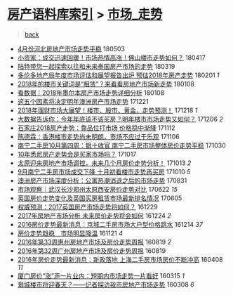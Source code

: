 [房产语料库索引](../../README.md)  > [市场_走势](市场_走势.md)
====
> [back](../README.md)

- [4月份河北房地产市场走势平稳](http://jkwz.applinzi.com/ittc/7098779514358465546.html#4%E6%9C%88%E4%BB%BD%E6%B2%B3%E5%8C%97%E6%88%BF%E5%9C%B0%E4%BA%A7%E5%B8%82%E5%9C%BA%E8%B5%B0%E5%8A%BF%E5%B9%B3%E7%A8%B3) 180503  
- [小资家：成交迅速回暖！市场热情高涨！佛山楼市走势如何？](http://jkwz.applinzi.com/ittc/7092885737223750662.html#%E5%B0%8F%E8%B5%84%E5%AE%B6%EF%BC%9A%E6%88%90%E4%BA%A4%E8%BF%85%E9%80%9F%E5%9B%9E%E6%9A%96%EF%BC%81%E5%B8%82%E5%9C%BA%E7%83%AD%E6%83%85%E9%AB%98%E6%B6%A8%EF%BC%81%E4%BD%9B%E5%B1%B1%E6%A5%BC%E5%B8%82%E8%B5%B0%E5%8A%BF%E5%A6%82%E4%BD%95%EF%BC%9F) 180417  
- [陆特带您一起探索以往和未来泰国房产市场的走势](http://jkwz.applinzi.com/ittc/7082151921001694214.html#%E9%99%86%E7%89%B9%E5%B8%A6%E6%82%A8%E4%B8%80%E8%B5%B7%E6%8E%A2%E7%B4%A2%E4%BB%A5%E5%BE%80%E5%92%8C%E6%9C%AA%E6%9D%A5%E6%B3%B0%E5%9B%BD%E6%88%BF%E4%BA%A7%E5%B8%82%E5%9C%BA%E7%9A%84%E8%B5%B0%E5%8A%BF) 180319  
- [多伦多地产局年度市场评估和展望报告出炉 预估2018年房产走势](http://jkwz.applinzi.com/ittc/7065158774619112465.html#%E5%A4%9A%E4%BC%A6%E5%A4%9A%E5%9C%B0%E4%BA%A7%E5%B1%80%E5%B9%B4%E5%BA%A6%E5%B8%82%E5%9C%BA%E8%AF%84%E4%BC%B0%E5%92%8C%E5%B1%95%E6%9C%9B%E6%8A%A5%E5%91%8A%E5%87%BA%E7%82%89+%E9%A2%84%E4%BC%B02018%E5%B9%B4%E6%88%BF%E4%BA%A7%E8%B5%B0%E5%8A%BF) 180201 *1* 
- [2018年的楼市关键词是“租赁”？来看看房地产市场新走势](http://jkwz.applinzi.com/ittc/7056240146024760330.html#2018%E5%B9%B4%E7%9A%84%E6%A5%BC%E5%B8%82%E5%85%B3%E9%94%AE%E8%AF%8D%E6%98%AF%E2%80%9C%E7%A7%9F%E8%B5%81%E2%80%9D%EF%BC%9F%E6%9D%A5%E7%9C%8B%E7%9C%8B%E6%88%BF%E5%9C%B0%E4%BA%A7%E5%B8%82%E5%9C%BA%E6%96%B0%E8%B5%B0%E5%8A%BF) 180108  
- [看数据｜2018年墨尔本房产市场走势详细分析](http://jkwz.applinzi.com/ittc/7056162226103124999.html#%E7%9C%8B%E6%95%B0%E6%8D%AE%EF%BD%9C2018%E5%B9%B4%E5%A2%A8%E5%B0%94%E6%9C%AC%E6%88%BF%E4%BA%A7%E5%B8%82%E5%9C%BA%E8%B5%B0%E5%8A%BF%E8%AF%A6%E7%BB%86%E5%88%86%E6%9E%90) 180108  
- [这五个因素将决定明年澳洲房产市场走势](http://jkwz.applinzi.com/ittc/7049591183309800465.html#%E8%BF%99%E4%BA%94%E4%B8%AA%E5%9B%A0%E7%B4%A0%E5%B0%86%E5%86%B3%E5%AE%9A%E6%98%8E%E5%B9%B4%E6%BE%B3%E6%B4%B2%E6%88%BF%E4%BA%A7%E5%B8%82%E5%9C%BA%E8%B5%B0%E5%8A%BF) 171221  
- [2018年理财市场大展望！楼市、股市、黄金，走势预测！](http://jkwz.applinzi.com/ittc/7048493854796284945.html#2018%E5%B9%B4%E7%90%86%E8%B4%A2%E5%B8%82%E5%9C%BA%E5%A4%A7%E5%B1%95%E6%9C%9B%EF%BC%81%E6%A5%BC%E5%B8%82%E3%80%81%E8%82%A1%E5%B8%82%E3%80%81%E9%BB%84%E9%87%91%EF%BC%8C%E8%B5%B0%E5%8A%BF%E9%A2%84%E6%B5%8B%EF%BC%81) 171218 *1* 
- [大数据告诉你：今年年底该不该买房？明年楼市市场走势又如何？](http://jkwz.applinzi.com/ittc/7044034015718278160.html#%E5%A4%A7%E6%95%B0%E6%8D%AE%E5%91%8A%E8%AF%89%E4%BD%A0%EF%BC%9A%E4%BB%8A%E5%B9%B4%E5%B9%B4%E5%BA%95%E8%AF%A5%E4%B8%8D%E8%AF%A5%E4%B9%B0%E6%88%BF%EF%BC%9F%E6%98%8E%E5%B9%B4%E6%A5%BC%E5%B8%82%E5%B8%82%E5%9C%BA%E8%B5%B0%E5%8A%BF%E5%8F%88%E5%A6%82%E4%BD%95%EF%BC%9F) 171206 *2* 
- [石家庄2018房产走势：靠品位打市场 价格稳中渐降](http://jkwz.applinzi.com/ittc/7035183634250728464.html#%E7%9F%B3%E5%AE%B6%E5%BA%842018%E6%88%BF%E4%BA%A7%E8%B5%B0%E5%8A%BF%EF%BC%9A%E9%9D%A0%E5%93%81%E4%BD%8D%E6%89%93%E5%B8%82%E5%9C%BA+%E4%BB%B7%E6%A0%BC%E7%A8%B3%E4%B8%AD%E6%B8%90%E9%99%8D) 171112  
- [陈德霖：香港楼市走势尚未明朗，市场不应过于乐观](http://jkwz.applinzi.com/ittc/7032795189888943120.html#%E9%99%88%E5%BE%B7%E9%9C%96%EF%BC%9A%E9%A6%99%E6%B8%AF%E6%A5%BC%E5%B8%82%E8%B5%B0%E5%8A%BF%E5%B0%9A%E6%9C%AA%E6%98%8E%E6%9C%97%EF%BC%8C%E5%B8%82%E5%9C%BA%E4%B8%8D%E5%BA%94%E8%BF%87%E4%BA%8E%E4%B9%90%E8%A7%82) 171106  
- [南宁二手房10月第四周：银十收官 南宁二手房市场整体房价走势平稳](http://jkwz.applinzi.com/ittc/7030238453323793425.html#%E5%8D%97%E5%AE%81%E4%BA%8C%E6%89%8B%E6%88%BF10%E6%9C%88%E7%AC%AC%E5%9B%9B%E5%91%A8%EF%BC%9A%E9%93%B6%E5%8D%81%E6%94%B6%E5%AE%98+%E5%8D%97%E5%AE%81%E4%BA%8C%E6%89%8B%E6%88%BF%E5%B8%82%E5%9C%BA%E6%95%B4%E4%BD%93%E6%88%BF%E4%BB%B7%E8%B5%B0%E5%8A%BF%E5%B9%B3%E7%A8%B3) 171030  
- [10年悉尼房产走势会是买家市场吗？](http://jkwz.applinzi.com/ittc/7025187580755313681.html#10%E5%B9%B4%E6%82%89%E5%B0%BC%E6%88%BF%E4%BA%A7%E8%B5%B0%E5%8A%BF%E4%BC%9A%E6%98%AF%E4%B9%B0%E5%AE%B6%E5%B8%82%E5%9C%BA%E5%90%97%EF%BC%9F) 171017  
- [太原迎来房地产市场调控，未来几个月房价走势分析！](http://jkwz.applinzi.com/ittc/7023888033663943697.html#%E5%A4%AA%E5%8E%9F%E8%BF%8E%E6%9D%A5%E6%88%BF%E5%9C%B0%E4%BA%A7%E5%B8%82%E5%9C%BA%E8%B0%83%E6%8E%A7%EF%BC%8C%E6%9C%AA%E6%9D%A5%E5%87%A0%E4%B8%AA%E6%9C%88%E6%88%BF%E4%BB%B7%E8%B5%B0%E5%8A%BF%E5%88%86%E6%9E%90%EF%BC%81) 171013 *2* 
- [9月南宁二手房市场成交下降 十月初看楼市走势再买房](http://jkwz.applinzi.com/ittc/7022850410027680785.html#9%E6%9C%88%E5%8D%97%E5%AE%81%E4%BA%8C%E6%89%8B%E6%88%BF%E5%B8%82%E5%9C%BA%E6%88%90%E4%BA%A4%E4%B8%8B%E9%99%8D+%E5%8D%81%E6%9C%88%E5%88%9D%E7%9C%8B%E6%A5%BC%E5%B8%82%E8%B5%B0%E5%8A%BF%E5%86%8D%E4%B9%B0%E6%88%BF) 171010 *5* 
- [澳洲房产市场深度分析：公寓热潮消退之后的市场走势](http://jkwz.applinzi.com/ittc/7008007402753098769.html#%E6%BE%B3%E6%B4%B2%E6%88%BF%E4%BA%A7%E5%B8%82%E5%9C%BA%E6%B7%B1%E5%BA%A6%E5%88%86%E6%9E%90%EF%BC%9A%E5%85%AC%E5%AF%93%E7%83%AD%E6%BD%AE%E6%B6%88%E9%80%80%E4%B9%8B%E5%90%8E%E7%9A%84%E5%B8%82%E5%9C%BA%E8%B5%B0%E5%8A%BF) 170831  
- [市场观察｜武汉长沙郑州太原西安房价走势对比](http://jkwz.applinzi.com/ittc/6981887601739826181.html#%E5%B8%82%E5%9C%BA%E8%A7%82%E5%AF%9F%EF%BD%9C%E6%AD%A6%E6%B1%89%E9%95%BF%E6%B2%99%E9%83%91%E5%B7%9E%E5%A4%AA%E5%8E%9F%E8%A5%BF%E5%AE%89%E6%88%BF%E4%BB%B7%E8%B5%B0%E5%8A%BF%E5%AF%B9%E6%AF%94) 170622 *15* 
- [英国房价走势变化及英国买房租赁市场最新排名情况](http://jkwz.applinzi.com/ittc/6975635035959854084.html#%E8%8B%B1%E5%9B%BD%E6%88%BF%E4%BB%B7%E8%B5%B0%E5%8A%BF%E5%8F%98%E5%8C%96%E5%8F%8A%E8%8B%B1%E5%9B%BD%E4%B9%B0%E6%88%BF%E7%A7%9F%E8%B5%81%E5%B8%82%E5%9C%BA%E6%9C%80%E6%96%B0%E6%8E%92%E5%90%8D%E6%83%85%E5%86%B5) 170605  
- [权威预测：2017英国房产市场走势将如何？](http://jkwz.applinzi.com/ittc/6917046979795616773.html#%E6%9D%83%E5%A8%81%E9%A2%84%E6%B5%8B%EF%BC%9A2017%E8%8B%B1%E5%9B%BD%E6%88%BF%E4%BA%A7%E5%B8%82%E5%9C%BA%E8%B5%B0%E5%8A%BF%E5%B0%86%E5%A6%82%E4%BD%95%EF%BC%9F) 161229  
- [2017年房地产市场分析 未来房价走势将会如何](http://jkwz.applinzi.com/ittc/6915149439361876997.html#2017%E5%B9%B4%E6%88%BF%E5%9C%B0%E4%BA%A7%E5%B8%82%E5%9C%BA%E5%88%86%E6%9E%90+%E6%9C%AA%E6%9D%A5%E6%88%BF%E4%BB%B7%E8%B5%B0%E5%8A%BF%E5%B0%86%E4%BC%9A%E5%A6%82%E4%BD%95) 161224 *2* 
- [2016房价走势最新消息：京城二手房市场大户型价格跳水](http://jkwz.applinzi.com/ittc/6911551427381298180.html#2016%E6%88%BF%E4%BB%B7%E8%B5%B0%E5%8A%BF%E6%9C%80%E6%96%B0%E6%B6%88%E6%81%AF%EF%BC%9A%E4%BA%AC%E5%9F%8E%E4%BA%8C%E6%89%8B%E6%88%BF%E5%B8%82%E5%9C%BA%E5%A4%A7%E6%88%B7%E5%9E%8B%E4%BB%B7%E6%A0%BC%E8%B7%B3%E6%B0%B4) 161214 *37* 
- [房价走势趋稳　市场明显降温](http://jkwz.applinzi.com/ittc/6902880315747337221.html#%E6%88%BF%E4%BB%B7%E8%B5%B0%E5%8A%BF%E8%B6%8B%E7%A8%B3%E3%80%80%E5%B8%82%E5%9C%BA%E6%98%8E%E6%98%BE%E9%99%8D%E6%B8%A9) 161121 *4* 
- [2016年第33周惠州房地产市场及房价走势周报](http://jkwz.applinzi.com/ittc/6868099425695695876.html#2016%E5%B9%B4%E7%AC%AC33%E5%91%A8%E6%83%A0%E5%B7%9E%E6%88%BF%E5%9C%B0%E4%BA%A7%E5%B8%82%E5%9C%BA%E5%8F%8A%E6%88%BF%E4%BB%B7%E8%B5%B0%E5%8A%BF%E5%91%A8%E6%8A%A5) 160819 *2* 
- [2016年第32周广州房地产市场及房价走势周报](http://jkwz.applinzi.com/ittc/6868097377394754565.html#2016%E5%B9%B4%E7%AC%AC32%E5%91%A8%E5%B9%BF%E5%B7%9E%E6%88%BF%E5%9C%B0%E4%BA%A7%E5%B8%82%E5%9C%BA%E5%8F%8A%E6%88%BF%E4%BB%B7%E8%B5%B0%E5%8A%BF%E5%91%A8%E6%8A%A5) 160819  
- [2016年房价走势最新消息：新政落地 上海二手房市场房价不断冲高](http://jkwz.applinzi.com/ittc/6818650549545075716.html#2016%E5%B9%B4%E6%88%BF%E4%BB%B7%E8%B5%B0%E5%8A%BF%E6%9C%80%E6%96%B0%E6%B6%88%E6%81%AF%EF%BC%9A%E6%96%B0%E6%94%BF%E8%90%BD%E5%9C%B0+%E4%B8%8A%E6%B5%B7%E4%BA%8C%E6%89%8B%E6%88%BF%E5%B8%82%E5%9C%BA%E6%88%BF%E4%BB%B7%E4%B8%8D%E6%96%AD%E5%86%B2%E9%AB%98) 160408 *11* 
- [厦门房价“涨”声一片业内：短期内市场走势一片看好](http://jkwz.applinzi.com/ittc/6809868825528894469.html#%E5%8E%A6%E9%97%A8%E6%88%BF%E4%BB%B7%E2%80%9C%E6%B6%A8%E2%80%9D%E5%A3%B0%E4%B8%80%E7%89%87%E4%B8%9A%E5%86%85%EF%BC%9A%E7%9F%AD%E6%9C%9F%E5%86%85%E5%B8%82%E5%9C%BA%E8%B5%B0%E5%8A%BF%E4%B8%80%E7%89%87%E7%9C%8B%E5%A5%BD) 160315 *1* 
- [皋城楼市将迎春天？——记者探访我市房地产市场走势](http://jkwz.applinzi.com/ittc/6807143329514914820.html#%E7%9A%8B%E5%9F%8E%E6%A5%BC%E5%B8%82%E5%B0%86%E8%BF%8E%E6%98%A5%E5%A4%A9%EF%BC%9F%E2%80%94%E2%80%94%E8%AE%B0%E8%80%85%E6%8E%A2%E8%AE%BF%E6%88%91%E5%B8%82%E6%88%BF%E5%9C%B0%E4%BA%A7%E5%B8%82%E5%9C%BA%E8%B5%B0%E5%8A%BF) 160308 *6* 
